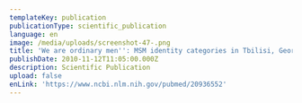 ```yaml
---
templateKey: publication
publicationType: scientific_publication
language: en
image: /media/uploads/screenshot-47-.png
title: 'We are ordinary men'': MSM identity categories in Tbilisi, Georgia'
publishDate: 2010-11-12T11:05:00.000Z
description: Scientific Publication
upload: false
enLink: 'https://www.ncbi.nlm.nih.gov/pubmed/20936552'
---
```


